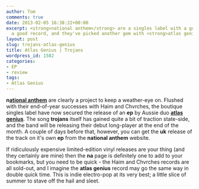 ```yaml
---
author: Tom
comments: true
date: 2013-02-05 16:38:22+00:00
excerpt: <strong>national anthem</strong> are a singles label with a good ear for
  a good record, and they've picked another gem with <strong>atlas genius</strong>.
layout: post
slug: trojans-atlas-genius
title: Atlas Genius | Trojans
wordpress_id: 1582
categories:
- EP
- review
tags: 
- Atlas Genius
---
```


**n[ational anthem](http://www.national-anthem.co.uk/releases/)** are clearly a project to keep a weather-eye on. Flushed with their end-of-year successes with Haim and Chvrches, the boutique singles label have now secured the release of an **ep** by Aussie duo **[atlas genius](http://www.atlasgenius.com/)**. The song **trojans** itself has gained quite a bit of traction state-side, and the band will be releasing their debut long-player at the end of the month. A couple of days before that, however, you can get the **uk** release of the track on it's own **ep** from the **national anthem** website.

If ridiculously expensive limited-edition vinyl releases are your thing (and they certainly are mine) then the **na** page is definitely one to add to your bookmarks, but you need to be quick - the Haim and Chvrches records are all sold-out, and I imagine the **atlas genius** record may go the same way in double quick time. This is indie electro-pop at its very best; a little slice of summer to stave off the hail and sleet.


